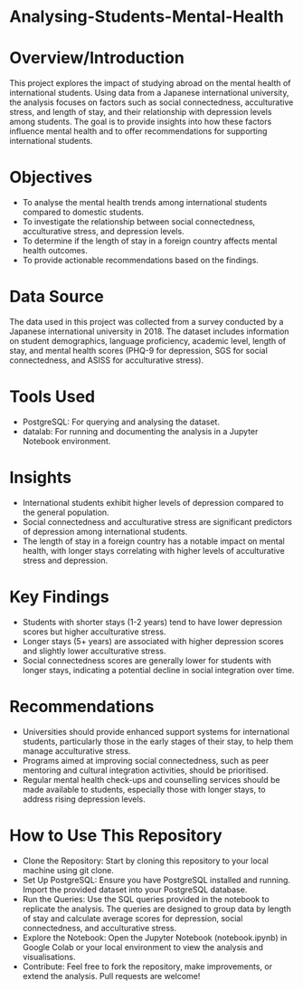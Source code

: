 # Analysing-Students-Mental-Health

# Overview/Introduction

This project explores the impact of studying abroad on the mental health of international students. Using data from a Japanese international university, the analysis focuses on factors such as social connectedness, acculturative stress, and length of stay, and their relationship with depression levels among students. The goal is to provide insights into how these factors influence mental health and to offer recommendations for supporting international students.

# Objectives

- To analyse the mental health trends among international students compared to domestic students.
- To investigate the relationship between social connectedness, acculturative stress, and depression levels.
- To determine if the length of stay in a foreign country affects mental health outcomes.
- To provide actionable recommendations based on the findings.

# Data Source

The data used in this project was collected from a survey conducted by a Japanese international university in 2018. The dataset includes information on student demographics, language proficiency, academic level, length of stay, and mental health scores (PHQ-9 for depression, SGS for social connectedness, and ASISS for acculturative stress).

# Tools Used

- PostgreSQL: For querying and analysing the dataset.
- datalab: For running and documenting the analysis in a Jupyter Notebook environment.

# Insights

- International students exhibit higher levels of depression compared to the general population.
- Social connectedness and acculturative stress are significant predictors of depression among international students.
- The length of stay in a foreign country has a notable impact on mental health, with longer stays correlating with higher levels of acculturative stress and depression.

# Key Findings

- Students with shorter stays (1-2 years) tend to have lower depression scores but higher acculturative stress.
- Longer stays (5+ years) are associated with higher depression scores and slightly lower acculturative stress.
- Social connectedness scores are generally lower for students with longer stays, indicating a potential decline in social integration over time.

# Recommendations

- Universities should provide enhanced support systems for international students, particularly those in the early stages of their stay, to help them manage acculturative stress.
- Programs aimed at improving social connectedness, such as peer mentoring and cultural integration activities, should be prioritised.
- Regular mental health check-ups and counselling services should be made available to students, especially those with longer stays, to address rising depression levels.

# How to Use This Repository

- Clone the Repository: Start by cloning this repository to your local machine using git clone.
- Set Up PostgreSQL: Ensure you have PostgreSQL installed and running. Import the provided dataset into your PostgreSQL database.
- Run the Queries: Use the SQL queries provided in the notebook to replicate the analysis. The queries are designed to group data by length of stay and calculate average scores for depression, social connectedness, and acculturative stress.
- Explore the Notebook: Open the Jupyter Notebook (notebook.ipynb) in Google Colab or your local environment to view the analysis and visualisations.
- Contribute: Feel free to fork the repository, make improvements, or extend the analysis. Pull requests are welcome!
